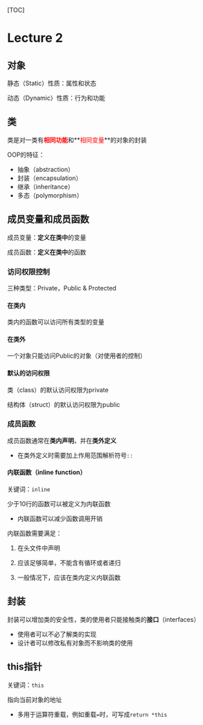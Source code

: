 [TOC]

# Lecture 2

## 对象

静态（Static）性质：属性和状态

动态（Dynamic）性质：行为和功能

## 类

类是对一类有<font color = 'red'>**相同功能**</font>和**<font color = 'red'>相同变量</font>**的对象的封装

OOP的特征：

+ 抽象（abstraction）
+ 封装（encapsulation）
+ 继承（inheritance）
+ 多态（polymorphism）

## 成员变量和成员函数

成员变量：**定义在类中**的变量

成员函数：**定义在类中**的函数

### 访问权限控制

三种类型：Private，Public & Protected

#### 在类内

类内的函数可以访问所有类型的变量

#### 在类外

一个对象只能访问Public的对象（对使用者的控制）

#### 默认的访问权限

类（class）的默认访问权限为private

结构体（struct）的默认访问权限为public

### 成员函数

成员函数通常在**类内声明**，并在**类外定义**

+ 在类外定义时需要加上作用范围解析符号`::`

#### 内联函数（inline function）

关键词：`inline`

少于10行的函数可以被定义为内联函数

+ 内联函数可以减少函数调用开销

内联函数需要满足：

1. 在头文件中声明
2. 应该足够简单，不能含有循环或者递归

3. 一般情况下，应该在类内定义内联函数

## 封装

封装可以增加类的安全性，类的使用者只能接触类的**接口**（interfaces）

+ 使用者可以不必了解类的实现
+ 设计者可以修改私有对象而不影响类的使用

## this指针

关键词：`this`

指向当前对象的地址

+ 多用于运算符重载，例如重载`=`时，可写成`return *this`

